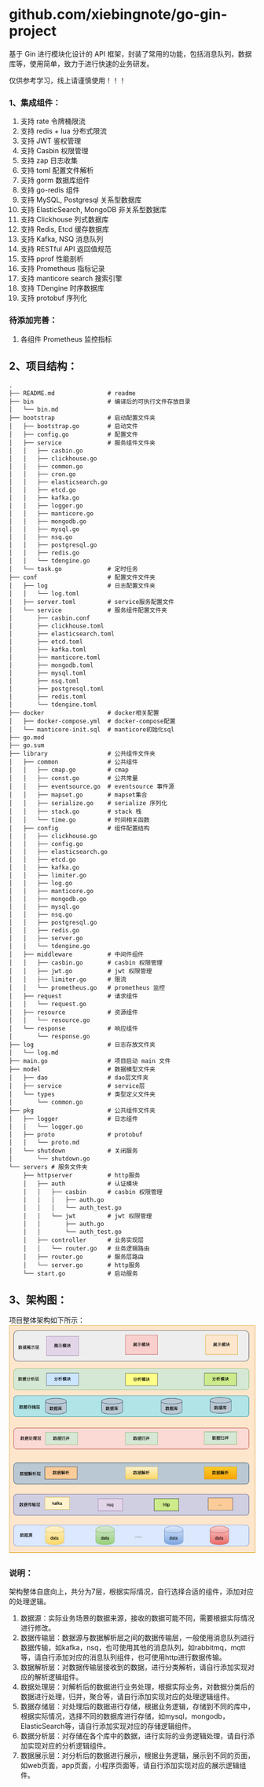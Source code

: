 # github.com/xiebingnote/go-gin-project

基于 Gin 进行模块化设计的 API 框架，封装了常用的功能，包括消息队列，数据库等，使用简单，致力于进行快速的业务研发。

仅供参考学习，线上请谨慎使用！！！

### 1、集成组件：

1. 支持 rate 令牌桶限流
2. 支持 redis + lua 分布式限流
3. 支持 JWT 鉴权管理
4. 支持 Casbin 权限管理
5. 支持 zap 日志收集
6. 支持 toml 配置文件解析
7. 支持 gorm 数据库组件
8. 支持 go-redis 组件
9. 支持 MySQL, Postgresql 关系型数据库
10. 支持 ElasticSearch, MongoDB 非关系型数据库
11. 支持 Clickhouse 列式数据库
12. 支持 Redis, Etcd 缓存数据库
13. 支持 Kafka, NSQ 消息队列
14. 支持 RESTful API 返回值规范
15. 支持 pprof 性能剖析
16. 支持 Prometheus 指标记录
17. 支持 manticore search 搜索引擎
18. 支持 TDengine 时序数据库
19. 支持 protobuf 序列化

### 待添加完善：

1. 各组件 Prometheus 监控指标

## 2、项目结构：

    .
    ├── README.md               # readme
    ├── bin                     # 编译后的可执行文件存放目录    
    │   └── bin.md
    ├── bootstrap               # 启动配置文件夹
    │   ├── bootstrap.go        # 启动文件
    │   ├── config.go           # 配置文件
    │   ├── service             # 服务组件文件夹
    │   │   ├── casbin.go
    │   │   ├── clickhouse.go
    │   │   ├── common.go
    │   │   ├── cron.go
    │   │   ├── elasticsearch.go
    │   │   ├── etcd.go
    │   │   ├── kafka.go
    │   │   ├── logger.go
    │   │   ├── manticore.go
    │   │   ├── mongodb.go
    │   │   ├── mysql.go
    │   │   ├── nsq.go
    │   │   ├── postgresql.go
    │   │   ├── redis.go
    │   │   └── tdengine.go
    │   └── task.go             # 定时任务
    ├── conf                    # 配置文件文件夹
    │   ├── log                 # 日志配置文件夹
    │   │   └── log.toml
    │   ├── server.toml         # service服务配置文件
    │   └── service             # 服务组件配置文件夹
    │       ├── casbin.conf
    │       ├── clickhouse.toml
    │       ├── elasticsearch.toml
    │       ├── etcd.toml
    │       ├── kafka.toml
    │       ├── manticore.toml
    │       ├── mongodb.toml
    │       ├── mysql.toml
    │       ├── nsq.toml
    │       ├── postgresql.toml
    │       ├── redis.toml
    │       └── tdengine.toml
    ├── docker                  # docker相关配置
    │   ├── docker-compose.yml  # docker-compose配置
    │   └── manticore-init.sql  # manticore初始化sql
    ├── go.mod
    ├── go.sum
    ├── library                 # 公共组件文件夹
    │   ├── common              # 公共组件
    │   │   ├── cmap.go         # cmap
    │   │   ├── const.go        # 公共常量
    │   │   ├── eventsource.go  # eventsource 事件源
    │   │   ├── mapset.go       # mapset集合
    │   │   ├── serialize.go    # serialize 序列化
    │   │   ├── stack.go        # stack 栈
    │   │   └── time.go         # 时间相关函数
    │   ├── config              # 组件配置结构
    │   │   ├── clickhouse.go
    │   │   ├── config.go
    │   │   ├── elasticsearch.go
    │   │   ├── etcd.go
    │   │   ├── kafka.go
    │   │   ├── limiter.go
    │   │   ├── log.go
    │   │   ├── manticore.go
    │   │   ├── mongodb.go
    │   │   ├── mysql.go
    │   │   ├── nsq.go
    │   │   ├── postgresql.go
    │   │   ├── redis.go
    │   │   ├── server.go
    │   │   └── tdengine.go
    │   ├── middleware          # 中间件组件
    │   │   ├── casbin.go       # casbin 权限管理
    │   │   ├── jwt.go          # jwt 权限管理
    │   │   ├── limiter.go      # 限流
    │   │   └── prometheus.go   # prometheus 监控
    │   ├── request             # 请求组件
    │   │   └── request.go
    │   ├── resource            # 资源组件
    │   │   └── resource.go
    │   └── response            # 响应组件
    │       └── response.go
    ├── log                     # 日志存放文件夹
    │   └── log.md
    ├── main.go                 # 项目启动 main 文件
    ├── model                   # 数据模型文件夹
    │   ├── dao                 # dao层文件夹
    │   ├── service             # service层
    │   └── types               # 类型定义文件夹
    │       └── common.go
    ├── pkg                     # 公共组件文件夹
    │   ├── logger              # 日志组件
    │   │   └── logger.go
    │   ├── proto               # protobuf
    │   │   └── proto.md
    │   └── shutdown            # 关闭服务
    │       └── shutdown.go
    └── servers # 服务文件夹
        ├── httpserver          # http服务
        │   ├── auth            # 认证模块
        │   │   ├── casbin      # casbin 权限管理
        │   │   │   ├── auth.go
        │   │   │   └── auth_test.go
        │   │   └── jwt         # jwt 权限管理
        │   │       ├── auth.go
        │   │       └── auth_test.go
        │   ├── controller      # 业务实现层
        │   │   └── router.go   # 业务逻辑路由
        │   ├── router.go       # 服务层路由
        │   └── server.go       # http服务
        └── start.go            # 启动服务

## 3、架构图：

项目整体架构如下所示：
![img.png](img.png)

### 说明：

架构整体自底向上，共分为7层，根据实际情况，自行选择合适的组件，添加对应的处理逻辑。

1. 数据源：实际业务场景的数据来源，接收的数据可能不同，需要根据实际情况进行修改。
2. 数据传输层：数据源与数据解析层之间的数据传输层，一般使用消息队列进行数据传输，如kafka，nsq，也可使用其他的消息队列，如rabbitmq，mqtt等，请自行添加对应的消息队列组件，也可使用http进行数据传输。
3. 数据解析层：对数据传输层接收到的数据，进行分类解析，请自行添加实现对应的解析逻辑组件。
4. 数据处理层：对解析后的数据进行业务处理，根据实际业务，对数据分类后的数据进行处理，归并，聚合等，请自行添加实现对应的处理逻辑组件。
5. 数据存储层：对处理后的数据进行存储，根据业务逻辑，存储到不同的库中，根据实际情况，选择不同的数据库进行存储，如mysql，mongodb，ElasticSearch等，请自行添加实现对应的存储逻辑组件。
6. 数据分析层：对存储在各个库中的数据，进行实际的业务逻辑处理，请自行添加实现对应的分析逻辑组件。
7. 数据展示层：对分析后的数据进行展示，根据业务逻辑，展示到不同的页面，如web页面，app页面，小程序页面等，请自行添加实现对应的展示逻辑组件。